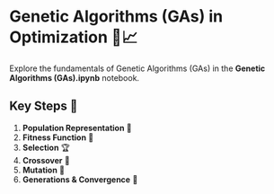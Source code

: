 # Genetic Algorithms (GAs) in Optimization 🧬📈

Explore the fundamentals of Genetic Algorithms (GAs) in the **Genetic Algorithms (GAs).ipynb** notebook.

## Key Steps 🚀
1. **Population Representation** 👥  
2. **Fitness Function** 🎯  
3. **Selection** 🏆  
4. **Crossover** 🔗  
5. **Mutation** 🔄  
6. **Generations & Convergence** 🔁

